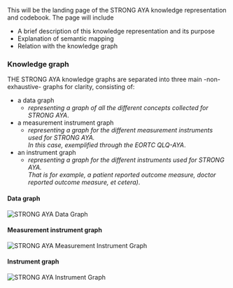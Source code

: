 This will be the landing page of the STRONG AYA knowledge representation and codebook.
The page will include
- A brief description of this knowledge representation and its purpose
- Explanation of semantic mapping
- Relation with the knowledge graph


### Knowledge graph
THE STRONG AYA knowledge graphs are separated into three main -non-exhaustive- graphs for clarity, consisting of:
- a data graph
    - _representing a graph of all the different concepts collected for STRONG AYA_.
- a measurement instrument graph
    - _representing a graph for the different measurement instruments used for STRONG AYA.   
        In this case, exemplified through the EORTC QLQ-AYA_.
- an instrument graph
    - _representing a graph for the different instruments used for STRONG AYA.  
        That is for example, a patient reported outcome measure, doctor reported outcome measure, et cetera)_.

#### Data graph
![STRONG AYA Data Graph](static/STRONG-AYA-Data-Graph.svg)

#### Measurement instrument graph
![STRONG AYA Measurement Instrument Graph](static/STRONG-AYA-EORTC-QLQ-AYA-Graph.svg.svg)

#### Instrument graph
![STRONG AYA Instrument Graph](static/STRONG-AYA-Instrument-Graph.svg)